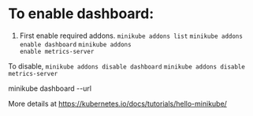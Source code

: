 # To enable dashboard:

1. First enable required addons.
<code>minikube addons list</code>
<code>minikube addons enable dashboard</code>
<code>minikube addons enable metrics-server</code>

To disable,
<code>minikube addons disable dashboard</code>
<code>minikube addons disable metrics-server</code>

minikube dashboard --url

More details at https://kubernetes.io/docs/tutorials/hello-minikube/

